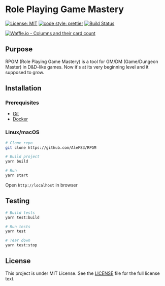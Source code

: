 # Role Playing Game Mastery

[![License: MIT](https://img.shields.io/badge/License-MIT-yellow.svg)](https://opensource.org/licenses/MIT)
[![code style: prettier](https://img.shields.io/badge/code_style-prettier-ff69b4.svg?style=flat-square)](https://github.com/prettier/prettier)
[![Build Status](https://travis-ci.org/AleF83/RPGM.svg?branch=master)](https://travis-ci.org/AleF83/RPGM)

[![Waffle.io - Columns and their card count](https://badge.waffle.io/AleF83/RPGM.svg?columns=all)](https://waffle.io/AleF83/RPGM)

## Purpose

RPGM (Role Playing Game Mastery) is a tool for GM/DM (Game/Dungeon Master) in D&D-like games.
Now it's at its very beginning level and it supposed to grow.

## Installation

### Prerequisites
- [Git](https://git-scm.com)
- [Docker](https://www.docker.com/get-docker)

### Linux/macOS
```bash
# Clone repo
git clone https://github.com/AleF83/RPGM

# Build project
yarn build

# Run
yarn start
```

Open `http://localhost` in browser

## Testing

```bash
# Build tests
yarn test:build

# Run tests
yarn test

# Tear down
yarn test:stop
```

## License

This project is under MIT License. See the [LICENSE](LICENSE) file for the full license text.
